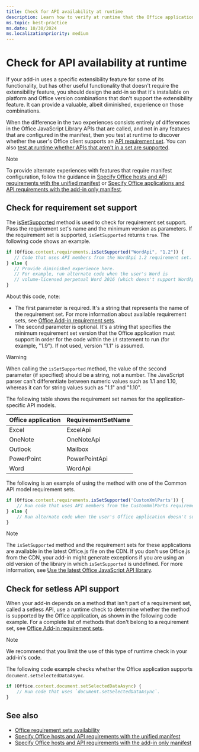 ```yaml
---
title: Check for API availability at runtime
description: Learn how to verify at runtime that the Office application supports your add-in's API calls.
ms.topic: best-practice
ms.date: 10/30/2024
ms.localizationpriority: medium
---
```


# Check for API availability at runtime

If your add-in uses a specific extensibility feature for some of its functionality, but has other useful functionality that doesn't require the extensibility feature, you should design the add-in so that it's installable on platform and Office version combinations that don't support the extensibility feature. It can provide a valuable, albeit diminished, experience on those combinations.

When the difference in the two experiences consists entirely of differences in the Office JavaScript Library APIs that are called, and not in any features that are configured in the manifest, then you test at runtime to discover whether the user's Office client supports an [API requirement set](office-versions-and-requirement-sets.md). You can also [test at runtime whether APIs that aren't in a set are supported](#check-for-setless-api-support).

> [!NOTE]
> To provide alternate experiences with features that require manifest configuration, follow the guidance in [Specify Office hosts and API requirements with the unified manifest](specify-office-hosts-and-api-requirements-unified.md) or [Specify Office applications and API requirements with the add-in only manifest](specify-office-hosts-and-api-requirements.md).

## Check for requirement set support

The [isSetSupported](/javascript/api/office/office.requirementsetsupport#office-office-requirementsetsupport-issetsupported-member(1)) method is used to check for requirement set support. Pass the requirement set's name and the minimum version as parameters. If the requirement set is supported, `isSetSupported` returns `true`. The following code shows an example.

```js
if (Office.context.requirements.isSetSupported("WordApi", "1.2")) {
   // Code that uses API members from the WordApi 1.2 requirement set.
} else {
   // Provide diminished experience here.
   // For example, run alternate code when the user's Word is
   // volume-licensed perpetual Word 2016 (which doesn't support WordApi 1.2).
}
```

About this code, note:

- The first parameter is required. It's a string that represents the name of the requirement set. For more information about available requirement sets, see [Office Add-in requirement sets](/javascript/api/requirement-sets/common/office-add-in-requirement-sets).
- The second parameter is optional. It's a string that specifies the minimum requirement set version that the Office application must support in order for the code within the `if` statement to run (for example, "1.9"). If not used, version "1.1" is assumed.

> [!WARNING]
> When calling the `isSetSupported` method, the value of the second parameter (if specified) should be a string, not a number. The JavaScript parser can't differentiate between numeric values such as 1.1 and 1.10, whereas it can for string values such as "1.1" and "1.10".

The following table shows the requirement set names for the application-specific API models.

|Office application|RequirementSetName|
|---|---|
|Excel|ExcelApi|
|OneNote|OneNoteApi|
|Outlook|Mailbox|
|PowerPoint|PowerPointApi|
|Word|WordApi|

The following is an example of using the method with one of the Common API model requirement sets.

```js
if (Office.context.requirements.isSetSupported('CustomXmlParts')) {
    // Run code that uses API members from the CustomXmlParts requirement set.
} else {
    // Run alternate code when the user's Office application doesn't support the CustomXmlParts requirement set.
}
```

> [!NOTE]
> The `isSetSupported` method and the requirement sets for these applications are available in the latest Office.js file on the CDN. If you don't use Office.js from the CDN, your add-in might generate exceptions if you are using an old version of the library in which `isSetSupported` is undefined. For more information, see [Use the latest Office JavaScript API library](specify-office-hosts-and-api-requirements-unified.md#use-the-latest-office-javascript-api-library).

## Check for setless API support 

When your add-in depends on a method that isn't part of a requirement set, called a setless API, use a runtime check to determine whether the method is supported by the Office application, as shown in the following code example. For a complete list of methods that don't belong to a requirement set, see [Office Add-in requirement sets](/javascript/api/requirement-sets/common/office-add-in-requirement-sets#methods-that-arent-part-of-a-requirement-set).

> [!NOTE]
> We recommend that you limit the use of this type of runtime check in your add-in's code.

The following code example checks whether the Office application supports `document.setSelectedDataAsync`.

```js
if (Office.context.document.setSelectedDataAsync) {
    // Run code that uses `document.setSelectedDataAsync`.
}
```

## See also
- [Office requirement sets availability](office-versions-and-requirement-sets.md#office-requirement-sets-availability)
- [Specify Office hosts and API requirements with the unified manifest](specify-office-hosts-and-api-requirements-unified.md)
- [Specify Office hosts and API requirements with the add-in only manifest](specify-office-hosts-and-api-requirements.md)
